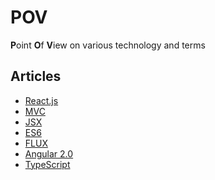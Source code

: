 # POV

**P**oint **O**f **V**iew on various technology and terms

## Articles

- <a href='./react/readme.md'>React.js</a>
- <a href='./mvc/readme.md'>MVC</a>
- <a href='./jsx/readme.md'>JSX</a>
- <a href='./es6/readme.md'>ES6</a>
- <a href='./flux/readme.md'>FLUX</a>
- <a href='./angular 2.0/readme.md'>Angular 2.0</a>
- <a href='./typescript/readme.md'>TypeScript</a>
